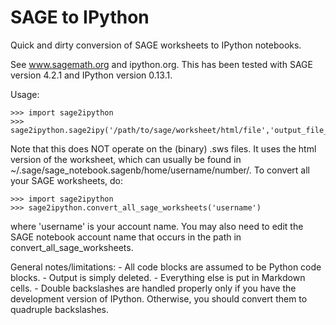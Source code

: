 # SAGE to IPython

Quick and dirty conversion of SAGE worksheets to IPython notebooks.

See www.sagemath.org and ipython.org.
This has been tested with SAGE version 4.2.1 and IPython version 0.13.1.

Usage:

    >>> import sage2ipython
    >>> sage2ipython.sage2ipy('/path/to/sage/worksheet/html/file','output_file_name.ipynb')

Note that this does NOT operate on the (binary) .sws files.
It uses the html version of the worksheet, which can usually be found in
~/.sage/sage_notebook.sagenb/home/username/number/.
To convert all your SAGE worksheets, do:

    >>> import sage2ipython
    >>> sage2ipython.convert_all_sage_worksheets('username')

where 'username' is your account name.  You may also need to edit the 
SAGE notebook account name that occurs in the path in convert_all_sage_worksheets.

General notes/limitations:
    - All code blocks are assumed to be Python code blocks.
    - Output is simply deleted.
    - Everything else is put in Markdown cells.
    - Double backslashes are handled properly only if you have the development version of IPython.
      Otherwise, you should convert them to quadruple backslashes.

